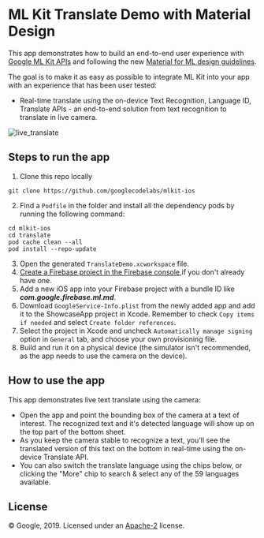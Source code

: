 # ML Kit Translate Demo with Material Design

This app demonstrates how to build an end-to-end user experience with [Google ML Kit APIs](https://developers.google.com/ml-kit) and following the new [Material for ML design guidelines](https://material.io/collections/machine-learning/).

The goal is to make it as easy as possible to integrate ML Kit into your app with an experience that has been user tested:

* Real-time translate using the on-device Text Recognition, Language ID, Translate APIs - an end-to-end solution from text recognition to translate in live camera.

![live_translate](./translate.gif)


## Steps to run the app

1. Clone this repo locally
  ```
  git clone https://github.com/googlecodelabs/mlkit-ios
  ```
2. Find a `Podfile` in the folder and install all the dependency pods by running the following command:
  ```
  cd mlkit-ios
  cd translate
  pod cache clean --all
  pod install --repo-update
  ```
3. Open the generated `TranslateDemo.xcworkspace` file.
4. [Create a Firebase project in the Firebase console](https://firebase.google.com/docs/ios/setup),if you don't already have one.
5. Add a new iOS app into your Firebase project with a bundle ID like ***com.google.firebase.ml.md***.
6. Download `GoogleService-Info.plist` from the newly added app and add it to the
  ShowcaseApp project in Xcode. Remember to check `Copy items if needed` and
  select `Create folder references`.
7. Select the project in Xcode and uncheck `Automatically manage signing` option in
  `General` tab, and choose your own provisioning file.
8. Build and run it on a physical device (the simulator isn't recommended, as the app needs to use the camera on the device).

## How to use the app

This app demonstrates live text translate using the camera:
* Open the app and point the bounding box of the camera at a text of interest. The recognized text and it's detected language will show up on the top part of the bottom sheet.
* As you keep the camera stable to recognize a text, you'll see the translated version of this text on the bottom in real-time using the on-device Translate API.
* You can also switch the translate language using the chips below, or clicking the "More" chip to search & select any of the 59 languages available.


## License
© Google, 2019. Licensed under an [Apache-2](./LICENSE) license.
